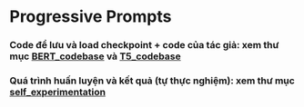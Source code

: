 # Progressive Prompts

### Code để lưu và load checkpoint + code của tác giả: xem thư mục [BERT_codebase](https://github.com/hoangnguyen2003/ProgressivePrompts/tree/main/BERT_codebase) và [T5_codebase](https://github.com/hoangnguyen2003/ProgressivePrompts/tree/main/T5_codebase)
### Quá trình huấn luyện và kết quả (tự thực nghiệm): xem thư mục [self_experimentation](https://github.com/hoangnguyen2003/ProgressivePrompts/tree/main/self_experimentation)
